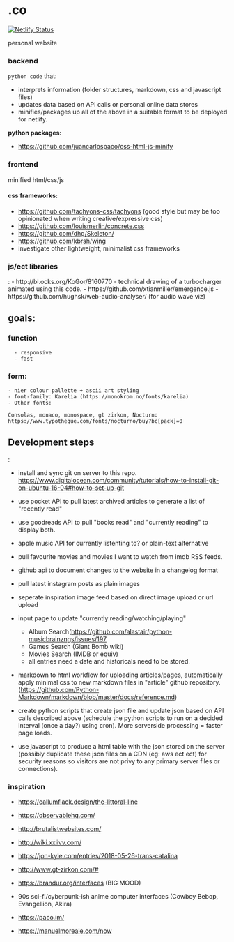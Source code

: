 # .co
[![Netlify Status](https://api.netlify.com/api/v1/badges/8f32b96f-9015-45e7-a795-acbcf3791553/deploy-status)](https://app.netlify.com/sites/unruffled-bose-1c2551/deploys)

personal website

<h3>backend</h3>

`python code` that:

 - interprets information (folder structures, markdown, css and javascript files)
 - updates data based on API calls or personal online data stores
 - minifies/packages up all of the above in a suitable format to be deployed for netlify.
 
 
<b>python packages:</b>
- https://github.com/juancarlospaco/css-html-js-minify


<h3>frontend</h3>

minified html/css/js

<h4>css frameworks:</h4>

 - https://github.com/tachyons-css/tachyons (good style but may be too opinionated when writing creative/expressive css)
 - https://github.com/louismerlin/concrete.css
 - https://github.com/dhg/Skeleton/
 - https://github.com/kbrsh/wing
 - investigate other lightweight, minimalist css frameworks


<h3>js/ect libraries</h3>:
- http://bl.ocks.org/KoGor/8160770 - technical drawing of a turbocharger animated using this code.
- https://github.com/xtianmiller/emergence.js
- https://github.com/hughsk/web-audio-analyser/ (for audio wave viz)

<h2>goals:</h2>
  
  <h3>function</h3>
  
      - responsive
      - fast

  <h3>form:</h3>

    - nier colour pallette + ascii art styling
    - font-family: Karelia (https://monokrom.no/fonts/karelia)
    - Other fonts:
    
    Consolas, monaco, monospace, gt zirkon, Nocturno
    https://www.typotheque.com/fonts/nocturno/buy?bc[pack]=0

<h2>Development steps</h2>:
  
  - install and sync git on server to this repo. https://www.digitalocean.com/community/tutorials/how-to-install-git-on-ubuntu-16-04#how-to-set-up-git
  
  - use pocket API to pull latest archived articles to generate a list of "recently read"
  
  - use goodreads API to pull "books read" and "currently reading" to display both.
  
  - apple music API for currently listenting to? or plain-text alternative
  
  - pull favourite movies and movies I want to watch from imdb RSS feeds.
  
  - github api to document changes to the website in a changelog format
  
  - pull latest instagram posts as plain images

  - seperate inspiration image feed based on direct image upload or url upload
  
  - input page to update "currently reading/watching/playing" 
      - Album Search(https://github.com/alastair/python-musicbrainzngs/issues/197
      - Games Search (Giant Bomb wiki)
      - Movies Search (IMDB or equiv)
      - all entries need a date and historicals need to be stored.
  
  - markdown to html workflow for uploading articles/pages, automatically apply minimal css to new markdown files in "article" github repository. (https://github.com/Python-Markdown/markdown/blob/master/docs/reference.md)
  
  - create python scripts that create json file and update json based on API calls described above (schedule the python scripts to run on a decided interval (once a day?) using cron). More serverside processing = faster page loads.
  
  - use javascript to produce a html table with the json stored on the server (possibly duplicate these json files on a CDN (eg: aws ect ect) for security reasons so visitors are not privy to any primary server files or connections).


<h3>inspiration</h3>

- https://callumflack.design/the-littoral-line

- https://observablehq.com/

- http://brutalistwebsites.com/

- http://wiki.xxiivv.com/

- https://jon-kyle.com/entries/2018-05-26-trans-catalina

- http://www.gt-zirkon.com/#

- https://brandur.org/interfaces (BIG MOOD)

- 90s sci-fi/cyberpunk-ish anime computer interfaces (Cowboy Bebop, Evangellion, Akira)

- https://paco.im/

- https://manuelmoreale.com/now


